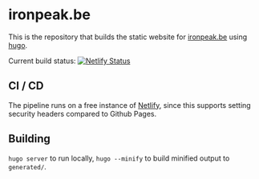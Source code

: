 ironpeak.be
===========

This is the repository that builds the static website for [ironpeak.be](https://ironpeak.be/) using [hugo](https://gohugo.io/).

Current build status: [![Netlify Status](https://api.netlify.com/api/v1/badges/55df448b-0cad-4bc9-bf27-50b65531eea1/deploy-status)](https://app.netlify.com/sites/ironpeakbe/deploys)


CI / CD
-------
The pipeline runs on a free instance of [Netlify](https://www.netlify.com/), since this supports setting security headers compared to Github Pages.

Building
--------
`hugo server` to run locally, `hugo --minify` to build minified output to `generated/`.
